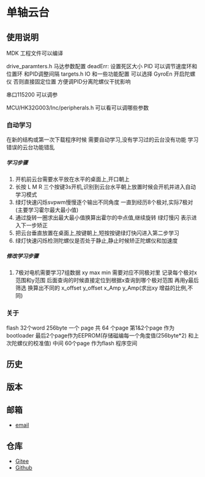 # 单轴云台

## 使用说明
MDK 工程文件可以编译

drive_paramters.h  马达参数配置
deadErr: 设置死区大小
PID 可以调节速度环和位置环 和PID调整间隔
targets.h  IO 和一些功能配置
可以选择 GyroEn 开启陀螺仪 否则直接固定位置 方便调PID分离陀螺仪干扰影响

串口115200 可以调参

MCU/HK32G003/Inc/peripherals.h 可以看可以调哪些参数
### 自动学习
在新的结构或第一次下载程序时候 需要自动学习,没有学习过的云台没有功能
学习错误的云台功能错乱
##### 学习步骤
1. 开机前云台需要水平放在水平的桌面上,开口朝上
2. 长按 L M R 三个按键3s开机,识别到云台水平朝上放置时候会开机并进入自动学习模式
3. 绿灯快速闪烁svpwm慢慢逐个输出不同角度 一直到经历8个极对,实际7极对(主要学习霍尔最大最小值)
4. 通过旋转一圈求出最大最小值换算出霍尔的中点值,继续旋转
绿灯慢闪 表示进入下一步矫正
5. 把云台垂直放置在桌面上,按键朝上,短按按键绿灯快闪进入第二步学习
6. 绿灯快速闪烁检测陀螺仪是否处于静止,静止时候矫正陀螺仪和加速度
##### 修改学习步骤
1. 7极对电机需要学习7组数据 xy max min 需要对应不同极对里
记录每个极对x范围和y范围 后面查询的时候直接定位到根据x查询到哪个极对范围 再用y最后筛选
换算出不同的 x_offset y_offset x_Amp y_Amp(求出xy 增益的比例,不同)



### 关于

flash 32个word 256byte 一个 page 共 64 个page 第1&2个page 作为bootloader  最后2个page作为EEPROM(存储磁编每一个角度值(256byte*2) 和上次陀螺仪的校准值)
中间 60个page 作为flash 程序空间


## 历史

## 版本

## 邮箱
* [email](https://B5106D@Outlook.com)

## 仓库
* [Gitee](https://gitee.com/szdctek/bldc_gimbal.git)
* [Github](https://github.com/wflwang/bldc_gimbal.git)